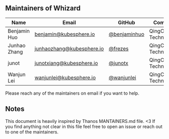## Maintainers of Whizard

| Name              | Email                     | GitHub                                               | Company                        |
|-------------------|---------------------------|------------------------------------------------------|--------------------------------|
| Benjamin Huo      | benjamin@kubesphere.io    | [@benjaminhuo](https://github.com/benjaminhuo)       | QingCloud Technologies         |
| Junhao Zhang      | junhaozhang@kubesphere.io | [@frezes](https://github.com/frezes)                 | QingCloud Technologies         |
| junot             | junotxiang@kubesphere.io  | [@junotx](https://github.com/junotx)                 | QingCloud Technologies         |
| Wanjun Lei        | wanjunlei@kubesphere.io   | [@wanjunlei](https://github.com/wanjunlei)           | QingCloud Technologies         |


Please reach any of the maintainers on email if you want to help.

## Notes

This document is heavily inspired by Thanos MANTAINERS.md file. <3
If you find anything not clear in this file feel free to open an issue or reach out to one of the maintainers.